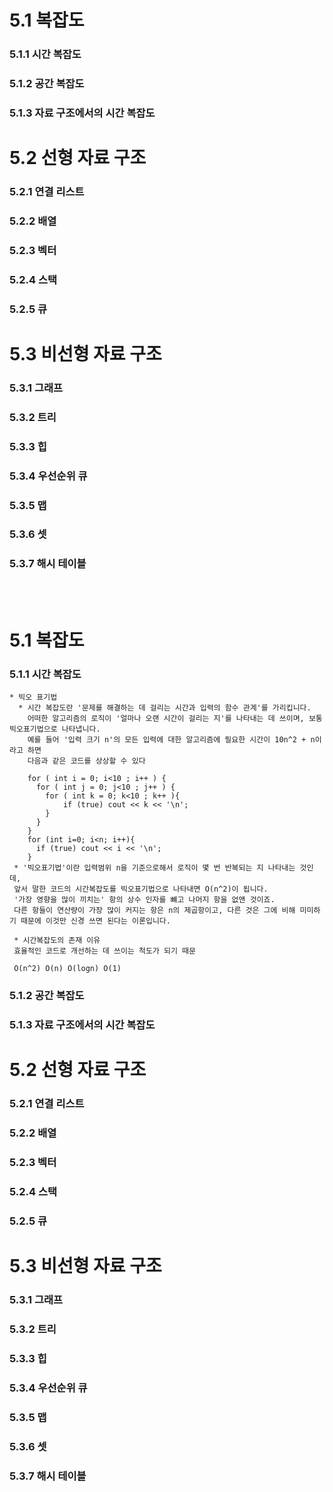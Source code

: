 # 5.1 복잡도
  ### 5.1.1 시간 복잡도
  ### 5.1.2 공간 복잡도
  ### 5.1.3 자료 구조에서의 시간 복잡도
  
# 5.2 선형 자료 구조
  ### 5.2.1 연결 리스트
  ### 5.2.2 배열
  ### 5.2.3 벡터
  ### 5.2.4 스택
  ### 5.2.5 큐

# 5.3 비선형 자료 구조
  ### 5.3.1 그래프
  ### 5.3.2 트리
  ### 5.3.3 힙
  ### 5.3.4 우선순위 큐
  ### 5.3.5 맵
  ### 5.3.6 셋
  ### 5.3.7 해시 테이블
  
<br><br>
  
# 5.1 복잡도
  ### 5.1.1 시간 복잡도
    * 빅오 표기법
      * 시간 복잡도란 '문제를 해결하는 데 걸리는 시간과 입력의 함수 관계'를 가리킵니다. 
        어떠한 알고리즘의 로직이 '얼마나 오랜 시간이 걸리는 지'를 나타내는 데 쓰이며, 보통 빅오표기법으로 나타냅니다. 
        예를 들어 '입력 크기 n'의 모든 입력에 대한 알고리즘에 필요한 시간이 10n^2 + n이라고 하면 
        다음과 같은 코드를 상상할 수 있다
        
        for ( int i = 0; i<10 ; i++ ) {
          for ( int j = 0; j<10 ; j++ ) { 
            for ( int k = 0; k<10 ; k++ ){
                if (true) cout << k << '\n';
            }
          }
        }
        for (int i=0; i<n; i++){
          if (true) cout << i << '\n';
        }
     * '빅오표기법'이란 입력범위 n을 기준으로해서 로직이 몇 번 반복되는 지 나타내는 것인데,
     앞서 말한 코드의 시간복잡도를 빅오표기법으로 나타내면 O(n^2)이 됩니다.
     '가장 영향을 많이 끼치는' 항의 상수 인자를 뺴고 나머지 항을 없앤 것이죠. 
     다른 항들이 연산량이 가장 많이 커지는 항은 n의 제곱항이고, 다른 것은 그에 비해 미미하기 때문에 이것만 신경 쓰면 된다는 이론입니다. 
     
     * 시간복잡도의 존재 이유
     효율적인 코드로 개선하는 데 쓰이는 척도가 되기 때문 
     
     O(n^2) O(n) O(logn) O(1)
  ### 5.1.2 공간 복잡도
  ### 5.1.3 자료 구조에서의 시간 복잡도
  
# 5.2 선형 자료 구조
  ### 5.2.1 연결 리스트
  ### 5.2.2 배열
  ### 5.2.3 벡터
  ### 5.2.4 스택
  ### 5.2.5 큐

# 5.3 비선형 자료 구조
  ### 5.3.1 그래프
  ### 5.3.2 트리
  ### 5.3.3 힙
  ### 5.3.4 우선순위 큐
  ### 5.3.5 맵
  ### 5.3.6 셋
  ### 5.3.7 해시 테이블
  
  
  

